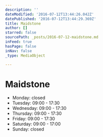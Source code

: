 ```yaml
---
description: ''
dateModified: '2016-07-12T13:44:26.042Z'
datePublished: '2016-07-12T13:44:29.369Z'
title: Maidstone
author: []
starred: false
sourcePath: _posts/2016-07-12-maidstone.md
inFeed: true
hasPage: false
inNav: false
_type: MediaObject

---
```

# Maidstone

* Monday: closed
* Tuesday: 09:00 - 17:30
* Wednesday: 09:00 - 17:30
* Thursday: 09:00 - 17:30
* Friday: 09:00 - 17:30
* Saturday: 09:00 - 17:00
* Sunday: closed